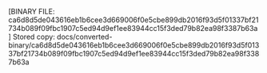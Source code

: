 [BINARY FILE: ca6d8d5de043616eb1b6cee3d669006f0e5cbe899db2016f93d5f01337bf21734b089f09fbc1907c5ed94d9ef1ee83944cc15f3ded79b82ea98f3387b63a]
Stored copy: docs/converted-binary/ca6d8d5de043616eb1b6cee3d669006f0e5cbe899db2016f93d5f01337bf21734b089f09fbc1907c5ed94d9ef1ee83944cc15f3ded79b82ea98f3387b63a
